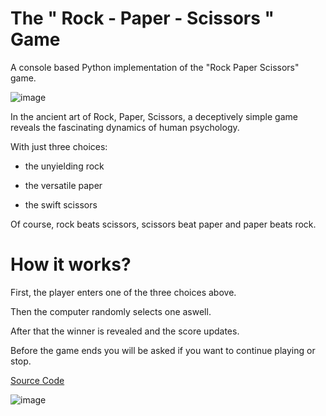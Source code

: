 # The " Rock - Paper - Scissors " Game

A console based Python implementation of the "Rock Paper Scissors" game.

![image](https://github.com/LDeathN/RockPaperScissorsByLDeathN/assets/140381179/ed70fdf1-6bf0-47dc-83e9-0d2e9051d82d)

In the ancient art of Rock, Paper, Scissors, a deceptively simple game reveals the fascinating dynamics of human psychology.

With just three choices:

* the unyielding rock

* the versatile paper

* the swift scissors

Of course, rock beats scissors, scissors beat paper and paper beats rock.

# How it works?

First, the player enters one of the three choices above.

Then the computer randomly selects one aswell.

After that the winner is revealed and the score updates.

Before the game ends you will be asked if you want to continue playing or stop.

[Source Code](Practical_Project_Rock–Paper–Scissors.py)

![image](https://github.com/LDeathN/RockPaperScissorsByLDeathN/assets/140381179/49e0a35e-b0e7-4e20-945e-14f9a1c4a875)
